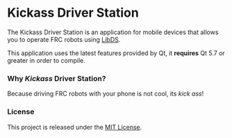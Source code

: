 # Kickass Driver Station

The Kickass Driver Station is an application for mobile devices that allows you to operate FRC robots using [LibDS](https://github.com/frc-utilities/libds).

This application uses the latest features provided by Qt, it **requires** Qt 5.7 or greater in order to compile.

### Why *Kickass* Driver Station?

Because driving FRC robots with your phone is not cool, its *kick ass*! 

### License

This project is released under the [MIT License](LICENSE.md).